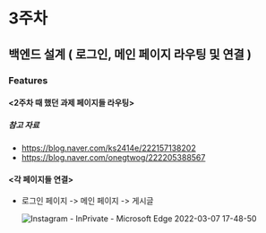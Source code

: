 # 3주차
## 백엔드 설계 ( 로그인, 메인 페이지 라우팅 및 연결 )

### Features

#### <2주차 때 했던 과제 페이지들 라우팅>
##### 참고 자료  
- https://blog.naver.com/ks2414e/222157138202
- https://blog.naver.com/onegtwog/222205388567

#### <각 페이지들 연결>
- 로그인 페이지 -> 메인 페이지 -> 게시글  

  ![Instagram -  InPrivate  - Microsoft Edge 2022-03-07 17-48-50](https://user-images.githubusercontent.com/81557284/158042401-2d27d04d-b7f7-4c35-a71a-32e21eb1a3f0.gif)
